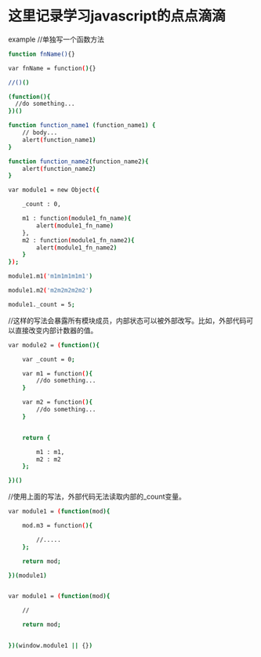 这里记录学习javascript的点点滴滴
====

example
//单独写一个函数方法
``` bash
function fnName(){}
```
``` bash
var fnName = function(){}
```

``` bash
//()()

(function(){
  //do something...
})()
```

``` bash
function function_name1 (function_name1) {
	// body...
	alert(function_name1)
}

function function_name2(function_name2){
	alert(function_name2)
}
```

``` bash
var module1 = new Object({

	_count : 0,

	m1 : function(module1_fn_name){
		alert(module1_fn_name)
	},
	m2 : function(module1_fn_name2){
		alert(module1_fn_name2)
	}
});
```

``` bash
module1.m1('m1m1m1m1m1')

module1.m2('m2m2m2m2m2')

module1._count = 5;
```

//这样的写法会暴露所有模块成员，内部状态可以被外部改写。比如，外部代码可以直接改变内部计数器的值。

```bash
var module2 = (function(){

	var _count = 0;

	var m1 = function(){
		//do something...
	}

	var m2 = function(){
		//do something...
	}


	return {

		m1 : m1,
		m2 : m2
	};

})()
```

//使用上面的写法，外部代码无法读取内部的_count变量。

``` bash
var module1 = (function(mod){

	mod.m3 = function(){

		//.....
	};

	return mod;

})(module1)


var module1 = (function(mod){

	//

	return mod;


})(window.module1 || {})

```
